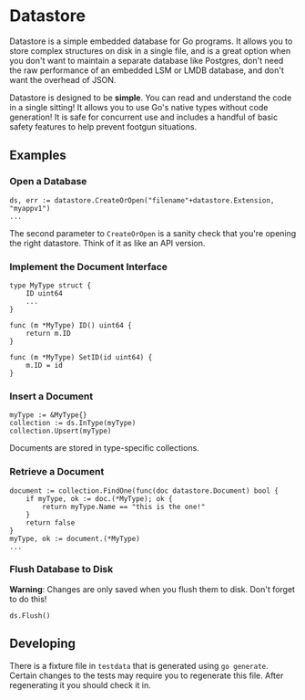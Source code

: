 # Datastore

Datastore is a simple embedded database for Go programs. It allows you to store complex structures on disk in a single file, and is a great option when you don't want to maintain a separate database like Postgres, don't need the raw performance of an embedded LSM or LMDB database, and don't want the overhead of JSON.

Datastore is designed to be **simple**. You can read and understand the code in a single sitting! It allows you to use Go's native types without code generation! It is safe for concurrent use and includes a handful of basic safety features to help prevent footgun situations.

## Examples

### Open a Database

	ds, err := datastore.CreateOrOpen("filename"+datastore.Extension, "myappv1")
	...

The second parameter to `CreateOrOpen` is a sanity check that you're opening the
right datastore. Think of it as like an API version.

### Implement the Document Interface

	type MyType struct {
		ID uint64
		...
	}

	func (m *MyType) ID() uint64 {
		return m.ID
	}

	func (m *MyType) SetID(id uint64) {
		m.ID = id
	}

### Insert a Document

	myType := &MyType{}
	collection := ds.InType(myType)
	collection.Upsert(myType)

Documents are stored in type-specific collections.

### Retrieve a Document

	document := collection.FindOne(func(doc datastore.Document) bool {
		if myType, ok := doc.(*MyType); ok {
			return myType.Name == "this is the one!"
		}
		return false
	}
	myType, ok := document.(*MyType)
	...

### Flush Database to Disk

**Warning**: Changes are only saved when you flush them to disk. Don't forget to
do this!

	ds.Flush()

## Developing

There is a fixture file in `testdata` that is generated using `go generate`.
Certain changes to the tests may require you to regenerate this file. After
regenerating it you should check it in.
